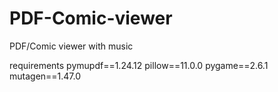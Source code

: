 # PDF-Comic-viewer
PDF/Comic viewer with music 



requirements 
pymupdf==1.24.12
pillow==11.0.0
pygame==2.6.1
mutagen==1.47.0
